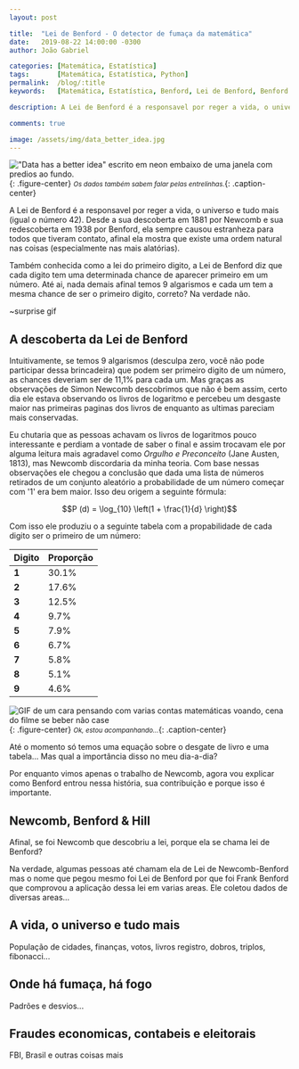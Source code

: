 ```yaml
---
layout: post

title:  "Lei de Benford - O detector de fumaça da matemática"
date:   2019-08-22 14:00:00 -0300
author: João Gabriel

categories: [Matemática, Estatística]
tags: 		[Matemática, Estatística, Python]
permalink: 	/blog/:title
keywords: 	[Matemática, Estatística, Benford, Lei de Benford, Benford Law, Data, Análise de Dados, Python]

description: A Lei de Benford é a responsavel por reger a vida, o universo e tudo mais (igual o número 42).

comments: true

image: /assets/img/data_better_idea.jpg
---
```


!["Data has a better idea" escrito em neon embaixo de uma janela com predios ao fundo.]({{page.image}}){: .figure-center}
*<small>Os dados também sabem falar pelas entrelinhas.</small>*{: .caption-center}

A Lei de Benford é a responsavel por reger a vida, o universo e tudo mais (igual o número 42). Desde a sua descoberta em 1881 por Newcomb e sua redescoberta em 1938 por Benford, ela sempre causou estranheza para todos que tiveram contato, afinal ela mostra que existe uma ordem natural nas coisas (especialmente nas mais alatórias).

Também conhecida como a lei do primeiro digito, a Lei de Benford diz que cada digito tem uma determinada chance de aparecer primeiro em um número. Até ai, nada demais afinal temos 9 algarismos e cada um tem a mesma chance de ser o primeiro digito, correto? Na verdade não.

~surprise gif

## A descoberta da Lei de Benford

Intuitivamente, se temos 9 algarismos (desculpa zero, você não pode participar dessa brincadeira) que podem ser primeiro digito de um número, as chances deveriam ser de 11,1% para cada um. Mas graças as observações de Simon Newcomb descobrimos que não é bem assim, certo dia ele estava observando os livros de logaritmo e percebeu um desgaste maior nas primeiras paginas dos livros de enquanto as ultimas pareciam mais conservadas.

Eu chutaria que as pessoas achavam os livros de logaritmos pouco interessante e perdiam a vontade de saber o final e assim trocavam ele por alguma leitura mais agradavel como *Orgulho e Preconceito* (Jane Austen, 1813), mas Newcomb discordaria da minha teoria. Com base nessas observações ele chegou a conclusão que dada uma lista de números retirados de um conjunto aleatório a probabilidade de um número começar com '1' era bem maior. Isso deu origem a seguinte fórmula:

$$P (d) = \log_{10} \left(1 + \frac{1}{d} \right)$$

Com isso ele produziu o a seguinte tabela com a propabilidade de cada digito ser o primeiro de um número:

| Digito | Proporção |
|--------|-----------|
| **1**  | 30.1%     |
| **2**  | 17.6%     |
| **3**  | 12.5%     |
| **4**  | 9.7%      |
| **5**  | 7.9%      |
| **6**  | 6.7%      |
| **7**  | 5.8%      |
| **8**  | 5.1%      |
| **9**  | 4.6%      |

![GIF de um cara pensando com varias contas matemáticas voando, cena do filme se beber não case](https://media.giphy.com/media/BmmfETghGOPrW/giphy.gif){: .figure-center}
*<small>Ok, estou acompanhando...</small>*{: .caption-center}

Até o momento só temos uma equação sobre o desgate de livro e uma tabela... Mas qual a importância disso no meu dia-a-dia?

Por enquanto vimos apenas o trabalho de Newcomb, agora vou explicar como Benford entrou nessa história, sua contribuição e porque isso é importante.

## Newcomb, Benford & Hill

Afinal, se foi Newcomb que descobriu a lei, porque ela se chama lei de Benford?

Na verdade, algumas pessoas até chamam ela de Lei de Newcomb-Benford mas o nome que pegou mesmo foi Lei de Benford por que foi Frank Benford que comprovou a aplicação dessa lei em varias areas. Ele coletou dados de diversas areas...

## A vida, o universo e tudo mais

População de cidades, finanças, votos, livros registro, dobros, triplos, fibonacci...

## Onde há fumaça, há fogo

Padrões e desvios...

## Fraudes economicas, contabeis e eleitorais

FBI, Brasil e outras coisas mais
